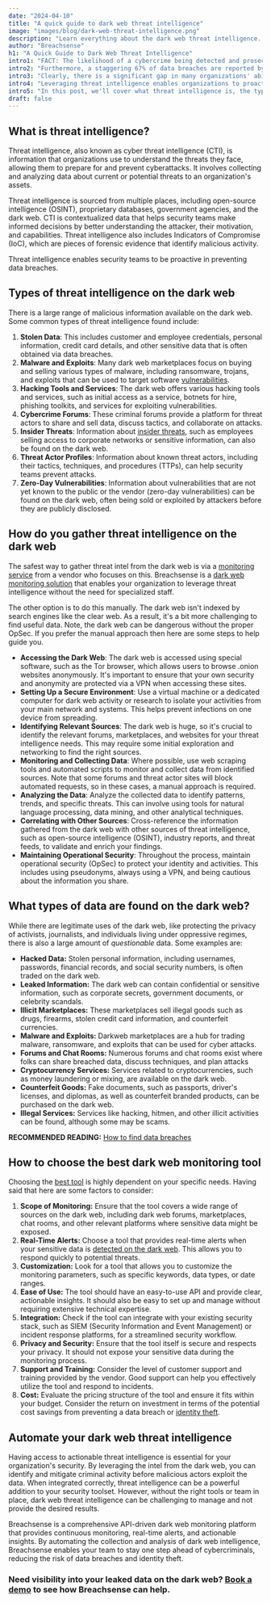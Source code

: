 ```yaml
---
date: "2024-04-10"
title: "A quick guide to dark web threat intelligence"
image: "images/blog/dark-web-threat-intelligence.png"
description: "Learn everything about the dark web threat intelligence. Discover what dark web threat intelligence is and how to find it on the dark web."
author: "Breachsense"
h1: "A Quick Guide to Dark Web Threat Intelligence"
intro1: "FACT: The likelihood of a cybercrime being detected and prosecuted in the U.S. is a mere 0.05%, according to the [World Economic Forum](https://www3.weforum.org/docs/WEF_Global_Risk_Report_2020.pdf)."
intro2: "Furthermore, a staggering 67% of data breaches are reported by third parties or even the attackers themselves rather than being discovered by the companies' own security teams."
intro3: "Clearly, there is a significant gap in many organizations' ability to detect and respond to threats proactively."
intro4: "Leveraging threat intelligence enables organizations to proactively mitigate risks before they're exploited."
intro5: "In this post, we'll cover what threat intelligence is, the types of intelligence data found on the dark web, how to find that data and more."
draft: false
---
```


## What is threat intelligence?

Threat intelligence, also known as cyber threat intelligence (CTI), is information that organizations use to understand the threats they face, allowing them to prepare for and prevent cyberattacks. It involves collecting and analyzing data about current or potential threats to an organization's assets.

Threat intelligence is sourced from multiple places, including open-source intelligence (OSINT), proprietary databases, government agencies, and the dark web. CTI is contextualized data that helps security teams make informed decisions by better understanding the attacker, their motivation, and capabilities. Threat intelligence also includes Indicators of Compromise (IoC), which are pieces of forensic evidence that identify malicious activity.

Threat intelligence enables security teams to be proactive in preventing data breaches.

## Types of threat intelligence on the dark web

There is a large range of malicious information available on the dark web. Some common types of threat intelligence found include:

1. **Stolen Data**: This includes customer and employee credentials, personal information, credit card details, and other sensitive data that is often obtained via data breaches.
2. **Malware and Exploits**: Many dark web marketplaces focus on buying and selling various types of malware, including ransomware, trojans, and exploits that can be used to target software [vulnerabilities](https://www.breachsense.com/blog/vulnerabilities-cause-data-loss/).
3. **Hacking Tools and Services**: The dark web offers various hacking tools and services, such as initial access as a service, botnets for hire, phishing toolkits, and services for exploiting vulnerabilities.
4. **Cybercrime Forums**: These criminal forums provide a platform for threat actors to share and sell data, discuss tactics, and collaborate on attacks.
5. **Insider Threats**: Information about [insider threats](https://www.breachsense.com/blog/insider-threat-data-breach/), such as employees selling access to corporate networks or sensitive information, can also be found on the dark web.
6. **Threat Actor Profiles**: Information about known threat actors, including their tactics, techniques, and procedures (TTPs), can help security teams prevent attacks.
7. **Zero-Day Vulnerabilities**: Information about vulnerabilities that are not yet known to the public or the vendor (zero-day vulnerabilities) can be found on the dark web, often being sold or exploited by attackers before they are publicly disclosed.

## How do you gather threat intelligence on the dark web

The safest way to gather threat intel from the dark web is via a [monitoring service](https://www.breachsense.com/blog/best-dark-web-monitoring-services/) from a vendor who focuses on this. Breachsense is a [dark web monitoring solution](https://www.breachsense.com/dark-web-monitoring/) that enables your organization to leverage threat intelligence without the need for specialized staff.

The other option is to do this manually. The dark web isn't indexed by search engines like the clear web. As a result, it's a bit more challenging to find useful data. Note, the dark web can be dangerous without the proper OpSec. If you prefer the manual approach then here are some steps to help guide you.

- **Accessing the Dark Web**: The dark web is accessed using special software, such as the Tor browser, which allows users to browse .onion websites anonymously. It's important to ensure that your own security and anonymity are protected via a VPN when accessing these sites.
- **Setting Up a Secure Environment**: Use a virtual machine or a dedicated computer for dark web activity or research to isolate your activities from your main network and systems. This helps prevent infections on one device from spreading.
- **Identifying Relevant Sources**: The dark web is huge, so it's crucial to identify the relevant forums, marketplaces, and websites for your threat intelligence needs. This may require some initial exploration and networking to find the right sources.
- **Monitoring and Collecting Data**: Where possible, use web scraping tools and automated scripts to monitor and collect data from identified sources. Note that some forums and threat actor sites will block automated requests, so in these cases, a manual approach is required.
- **Analyzing the Data**: Analyze the collected data to identify patterns, trends, and specific threats. This can involve using tools for natural language processing, data mining, and other analytical techniques.
- **Correlating with Other Sources**: Cross-reference the information gathered from the dark web with other sources of threat intelligence, such as open-source intelligence (OSINT), industry reports, and threat feeds, to validate and enrich your findings.
- **Maintaining Operational Security**: Throughout the process, maintain operational security (OpSec) to protect your identity and activities. This includes using pseudonyms, always using a VPN, and being cautious about the information you share.

## What types of data are found on the dark web?

While there are legitimate uses of the dark web, like protecting the privacy of activists, journalists, and individuals living under oppressive regimes, there is also a large amount of *questionable* data. Some examples are:

- **Hacked Data:** Stolen personal information, including usernames, passwords, financial records, and social security numbers, is often traded on the dark web.
- **Leaked Information:** The dark web can contain confidential or sensitive information, such as corporate secrets, government documents, or celebrity scandals.
- **Illicit Marketplaces:** These marketplaces sell illegal goods such as drugs, firearms, stolen credit card information, and counterfeit currencies.
- **Malware and Exploits:** Darkweb marketplaces are a hub for trading malware, ransomware, and exploits that can be used for cyber attacks.
- **Forums and Chat Rooms:** Numerous forums and chat rooms exist where folks can share breached data, discuss techniques, and plan attacks
- **Cryptocurrency Services:** Services related to cryptocurrencies, such as money laundering or mixing, are available on the dark web.
- **Counterfeit Goods:** Fake documents, such as passports, driver's licenses, and diplomas, as well as counterfeit branded products, can be purchased on the dark web.
- **Illegal Services:** Services like hacking, hitmen, and other illicit activities can be found, although some may be scams.

**RECOMMENDED READING:** [How to find data breaches](https://www.breachsense.com/blog/how-to-find-data-breaches/)

## How to choose the best dark web monitoring tool

Choosing the [best tool](https://www.breachsense.com/blog/data-breach-detection-tools/) is highly dependent on your specific needs. Having said that here are some factors to consider:

1. **Scope of Monitoring:** Ensure that the tool covers a wide range of sources on the dark web, including dark web forums, marketplaces, chat rooms, and other relevant platforms where sensitive data might be exposed.
2. **Real-Time Alerts:** Choose a tool that provides real-time alerts when your sensitive data is [detected on the dark web](https://www.breachsense.com/blog/email-explosed-dark-web/). This allows you to respond quickly to potential threats.
3. **Customization:** Look for a tool that allows you to customize the monitoring parameters, such as specific keywords, data types, or date ranges.
4. **Ease of Use:** The tool should have an easy-to-use API and provide clear, actionable insights. It should also be easy to set up and manage without requiring extensive technical expertise.
5. **Integration:** Check if the tool can integrate with your existing security stack, such as SIEM (Security Information and Event Management) or incident response platforms, for a streamlined security workflow.
6. **Privacy and Security:** Ensure that the tool itself is secure and respects your privacy. It should not expose your sensitive data during the monitoring process.
7. **Support and Training:** Consider the level of customer support and training provided by the vendor. Good support can help you effectively utilize the tool and respond to incidents.
8. **Cost:** Evaluate the pricing structure of the tool and ensure it fits within your budget. Consider the return on investment in terms of the potential cost savings from preventing a data breach or [identity theft](https://www.breachsense.com/blog/dark-web-identity-theft/).

## Automate your dark web threat intelligence

Having access to actionable threat intelligence is essential for your organization's security. By leveraging the intel from the dark web, you can identify and mitigate criminal activity before malicious actors exploit the data. When integrated correctly, threat intelligence can be a powerful addition to your security toolset. However, without the right tools or team in place, dark web threat intelligence can be challenging to manage and not provide the desired results.

Breachsense is a comprehensive API-driven dark web monitoring platform that provides continuous monitoring, real-time alerts, and actionable insights. By automating the collection and analysis of dark web intelligence, Breachsense enables your team to stay one step ahead of cybercriminals, reducing the risk of data breaches and identity theft.

### Need visibility into your leaked data on the dark web? [Book a demo](https://www.breachsense.com/book-demo/) to see how Breachsense can help.
